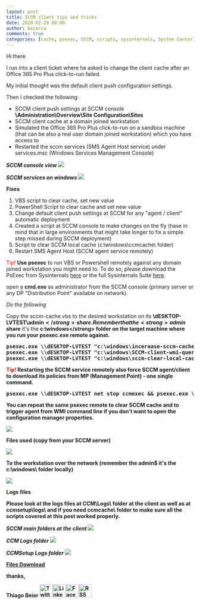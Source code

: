 ```yaml
---
layout: post
title: SCCM client tips and tricks
date: 2020-02-29 08:00
author: beierca
comments: true
categories: [cache, psexec, SCCM, scripts, sysinternals, System Center]
---
```

Hi there

I run into a client ticket where he asked to change the client cache after an Office 365 Pro Plus click-to-run failed.

My initial thought was the default client push configuration settings.

Then I checked the following:
<ul>
	<li>SCCM client push settings at SCCM console <strong>\Administration\Overview\Site Configuration\Sites</strong></li>
	<li>SCCM client cache at a domain joined workstation</li>
	<li>Simulated the Office 365 Pro Plus click-to-run on a sandbox machine (that can be also a real user domain joined workstation) which you have access to</li>
	<li>Restarted the sccm services (SMS Agent Host service) under services.msc (Windows Services Management Console)</li>
</ul>
<em><strong>SCCM console view
</strong></em>
<img src="https://thiagobeierblog.blob.core.windows.net/posts/sccm/1.png" />

<em><strong>SCCM services on windows
</strong></em>
<img src="https://thiagobeierblog.blob.core.windows.net/posts/sccm/5.png" />

<strong>Fixes</strong>
<ol>
	<li>VBS script to clear cache, set new value</li>
	<li>PowerShell Script to clear cache and set new value</li>
	<li>Change default client push settings at SCCM for any "agent / client" automatic deployment</li>
	<li>Created a script at SCCM console to make changes on the fly (have in mind that in large environments that might take longer to fix a simple step missed during SCCM deployment)</li>
	<li>Script to clear SCCM local cache (c:\windows\ccmcache\ folder)</li>
	<li>Restart SMS Agent Host (SCCM agent service remotely)</li>
</ol>
<span style="color:#ff0000;">Tip!
</span><strong>Use psexec</strong> to run VBS or Powershell remotely against any domain joined workstation you might need to. To do so, please download the PsExec from Sysinternals <a href="https://docs.microsoft.com/en-us/sysinternals/downloads/psexec">here</a> or the full Sysinternals Suite <a href="https://download.sysinternals.com/files/SysinternalsSuite.zip">here</a>.

open a <strong>cmd.exe</strong> as administrator from the SCCM console (primary server or any DP "Distribution Point" available on network).

<em>Do the following</em>

Copy the sccm-cache.vbs to the desired workstation on its <strong>\\dESKTOP-LVTEST\admin$</strong> share. Remember that the <strong>admin$ share</strong> it's the <strong>c:\windows\</strong> folder on the target machine where you run your psexec.exe remote against.
<pre>psexec.exe \\dESKTOP-LVTEST "c:\windows\inceraase-sccm-cache.vbs"
psexec.exe \\dESKTOP-LVTEST "c:\windows\SCCM-client-wmi-queries.cmd"
psexec.exe \\dESKTOP-LVTEST "c:\windows\sccm-clear-local-cache.vbs"</pre>
<strong><span style="color:#ff0000;">Tip!</span>
Restarting the SCCM</strong> service remotely also force SCCM agent/client to download its policies from MP (Management Point) - one single command.
<pre>psexec.exe \\dESKTOP-LVTEST net stop ccmexec &amp;&amp; psexec.exe \\dESKTOP-LVTEST net start ccmexec</pre>
You can repeat the same psexec remote to clear SCCM cache and to trigger agent from WMI command line if you don’t want to open the configuration manager properties.

<img src="https://thiagobeierblog.blob.core.windows.net/posts/sccm/4.png" />

<strong>Files used (copy from your SCCM server)</strong>

<img src="https://thiagobeierblog.blob.core.windows.net/posts/sccm/2.png" />

<strong>To the workstation over the network (remember the admin$ it's the c:\windows\ folder locally)</strong>

<img src="https://thiagobeierblog.blob.core.windows.net/posts/sccm/3.png" />

<strong>Logs files</strong>

Please look at the logs files at CCM\Logs\ folder at the client as well as at ccmsetup\logs\ and if you need ccmcache\ folder to make sure all the scripts covered at this post worked properly.

<em><strong>SCCM main folders at the client
</strong></em>
<img src="https://thiagobeierblog.blob.core.windows.net/posts/sccm/6.png" />

<em><strong>CCM Logs folder
</strong></em>
<img src="https://thiagobeierblog.blob.core.windows.net/posts/sccm/7.png" />

<em><strong>CCMSetup Logs folder
</strong></em>
<img src="https://thiagobeierblog.blob.core.windows.net/posts/sccm/8.png" />

<a href="https://thiagobeierblog.blob.core.windows.net/files/sccm-scripts.zip">Files Download</a>

thanks,

<strong>Thiago Beier</strong>
<a href="https://twitter.com/thiagobeier"><img title="Twitter" src="https://socialmediawidgets.files.wordpress.com/2014/03/twitter1.png" alt="Twitter" width="35" height="35" /></a><a href="https://www.linkedin.com/in/tbeier/"><img title="LinkedIn" src="https://socialmediawidgets.files.wordpress.com/2014/03/linkedin1.png" alt="LinkedIn" width="35" height="35" /></a><a href="https://www.facebook.com/TheBeier/"><img title="Facebook" src="https://socialmediawidgets.files.wordpress.com/2014/03/facebook1.png" alt="Facebook" width="35" height="35" /></a><a href="https://thiagobeier.wordpress.com/feed/"><img title="RSS" src="https://socialmediawidgets.files.wordpress.com/2014/03/rss1.png" alt="RSS" width="35" height="35" /></a>

